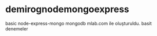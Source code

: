 # demirognodemongoexpress
basic node-express-mongo
mongodb mlab.com ile oluşturuldu. basit denemeler
